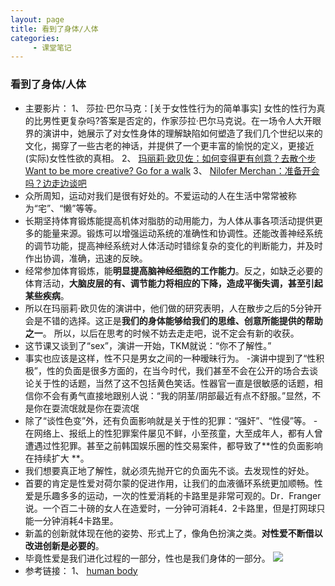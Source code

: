 ```yaml
---
layout: page
title: 看到了身体/人体
categories:
     - 课堂笔记
---
```


### 看到了身体/人体
* 主要影片：
1、 莎拉·巴尔马克：[关于女性性行为的简单事实] 女性的性行为真的比男性更复杂吗?答案是否定的，作家莎拉·巴尔马克说。在一场令人大开眼界的演讲中，她展示了对女性身体的理解缺陷如何塑造了我们几个世纪以来的文化，揭穿了一些古老的神话，并提供了一个更丰富的愉悦的定义，更接近(实际)女性性欲的真相。
2、 [玛丽莉·欧贝佐：如何变得更有创意？去散个步Want to be more creative? Go for a walk](https://www.ted.com/talks/marily_oppezzo_want_to_be_more_creative_go_for_a_walk?&language=zh-cn)
3、 [Nilofer Merchan：准备开会吗？边走边谈吧](https://www.ted.com/talks/sarah_barmak_the_uncomplicated_truth_about_women_s_sexuality?&language=zh-cn)
* 众所周知，运动对我们是很有好处的。不爱运动的人在生活中常常被称为“宅”、“懒”等等。
* 长期坚持体育锻炼能提高机体对脂肪的动用能力，为人体从事各项活动提供更多的能量来源。锻炼可以增强运动系统的准确性和协调性。还能改善神经系统的调节功能，提高神经系统对人体活动时错综复杂的变化的判断能力，并及时作出协调，准确，迅速的反映。
* 经常参加体育锻炼，能**明显提高脑神经细胞的工作能力**。反之，如缺乏必要的体育活动，**大脑皮层的有、调节能力将相应的下降，造成平衡失调，甚至引起某些疾病**。
* 所以在玛丽莉·欧贝佐的演讲中，他们做的研究表明，人在散步之后的5分钟开会是不错的选择。这正是**我们的身体能够给我们的思维、创意所能提供的帮助之一**。 所以，以后在思考的时候不妨去走走吧，说不定会有新的收获。
* 这节课又谈到了“sex”，演讲一开始，TKM就说：“你不了解性。”
* 事实也应该是这样，性不只是男女之间的一种暧昧行为。 -演讲中提到了“性积极”，性的负面是很多方面的，在当今时代，我们甚至不会在公开的场合去谈论关于性的话题，当然了这不包括黄色笑话。性器官一直是很敏感的话题，相信你不会有勇气直接地跟别人说：“我的阴茎/阴部最近有点不舒服。”显然，不是你在耍流氓就是你在耍流氓
* 除了“谈性色变”外，还有负面影响就是关于性的犯罪：“强奸”、“性侵”等。 -在网络上、报纸上的性犯罪案件屡见不鲜，小至孩童，大至成年人，都有人曾遭遇过性犯罪。甚至之前韩国娱乐圈的性交易案件，都导致了**性的负面影响在持续扩大 **。
* 我们想要真正地了解性，就必须先抛开它的负面先不谈。去发现性的好处。
* 首要的肯定是性爱对荷尔蒙的促进作用，让我们的血液循环系统更加顺畅。性爱是乐趣多多的运动，一次的性爱消耗的卡路里是非常可观的。Dr．Franger说。一个百二十磅的女人在造爱时，一分钟可消耗4．2卡路里，但是打网球只能一分钟消耗4卡路里。
* 新盖的创新就体现在他的姿势、形式上了，像角色扮演之类。**对性爱不断借以改进创新是必要的**。
* 毕竟性爱是我们进化过程的一部分，性也是我们身体的一部分。
![](http://a4.att.hudong.com/52/78/01200000025408136324785114236.jpg)
* 参考链接：
1、 [human body](https://www.ted.com/topics/human+body)
